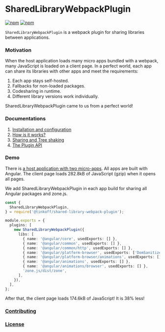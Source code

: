 # SharedLibraryWebpackPlugin

[![npm](https://img.shields.io/npm/v/@tinkoff/shared-library-webpack-plugin)](https://www.npmjs.com/package/@tinkoff/shared-library-webpack-plugin) [![npm](https://img.shields.io/npm/dm/@tinkoff/shared-library-webpack-plugin)](https://www.npmjs.com/package/@tinkoff/shared-library-webpack-plugin)

`SharedLibraryWebpackPlugin` is a webpack plugin for sharing libraries between applications.

### Motivation

When the host application loads many micro apps bundled with a webpack, many JavaScript is loaded on a client page. In a perfect world, each app can share its libraries with other apps and meet the requirements:

1. Each app stays self-hosted.
2. Fallbacks for non-loaded packages.
3. Codesharing in runtime.
4. Different library versions work individually.

SharedLibraryWebpackPlugin came to us from a perfect world!

### Documentations

1. [Installation and configuration](docs/installation_and_configuration.md)
2. [How is it works?](docs/how_does_it_work.md)
3. [Sharing and Tree shaking](https://github.com/TinkoffCreditSystems/shared-library-webpack-plugin/tree/15f229429eaf4e9adedbd15b405686a142d0087e/docs/tree_shaking.md)
4. [The Plugin API](docs/the_plugin.md)

### Demo

There is [a host application with two micro-apps](https://github.com/IKatsuba/shared-library-plugin-demo). All apps are built with Angular. The client page loads 282.8kB of JavaScript \(gzip\) when it opens all pages.

We add SharedLibraryWebpackPlugin in each app build for sharing all Angular packages and zone.js.

```typescript
const {
  SharedLibraryWebpackPlugin,
} = require('@tinkoff/shared-library-webpack-plugin');

module.exports = {
  plugins: [
    new SharedLibraryWebpackPlugin({
      libs: [
        { name: '@angular/core', usedExports: [] },
        { name: '@angular/common', usedExports: [] },
        { name: '@angular/common/http', usedExports: [] },
        { name: '@angular/platform-browser', usedExports: ['DomSanitizer'] },
        { name: '@angular/platform-browser/animations', usedExports: [] },
        { name: '@angular/animations', usedExports: [] },
        { name: '@angular/animations/browser', usedExports: [] },
        'zone.js/dist/zone',
      ],
    }),
  ],
};
```

After that, the client page loads 174.6kB of JavaScript! It is 38% less!

### [Contributing](contributing.md)

### [License](license.md)

